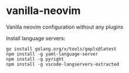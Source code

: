# vanilla-neovim

Vanilla neovim configuration without any plugins

Install language servers:

```shell
go install golang.org/x/tools/gopls@latest
npm install -g yaml-language-server
npm install -g pyright
npm install -g vscode-langservers-extracted
```

